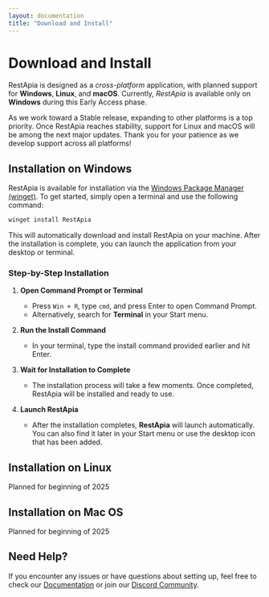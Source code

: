 ```yaml
---
layout: documentation
title: "Download and Install"
---
```


# Download and Install

RestApia is designed as a _cross-platform_ application, with planned support for **Windows**, **Linux**, and **macOS**. Currently, _RestApia_ is available only on **Windows** during this Early Access phase.

As we work toward a Stable release, expanding to other platforms is a top priority. Once RestApia reaches stability, support for Linux and macOS will be among the next major updates.
Thank you for your patience as we develop support across all platforms!

## Installation on Windows

RestApia is available for installation via the [Windows Package Manager (winget)](https://aka.ms/winget). To get started, simply open a terminal and use the following command:

```bash
winget install RestApia
```

This will automatically download and install RestApia on your machine. After the installation is complete, you can launch the application from your desktop or terminal.

### Step-by-Step Installation

1. **Open Command Prompt or Terminal**  
   - Press `Win + R`, type `cmd`, and press Enter to open Command Prompt.
   - Alternatively, search for **Terminal** in your Start menu.

2. **Run the Install Command**  
   - In your terminal, type the install command provided earlier and hit Enter.

3. **Wait for Installation to Complete**  
   - The installation process will take a few moments. Once completed, RestApia will be installed and ready to use.

4. **Launch RestApia**  
   - After the installation completes, **RestApia** will launch automatically. You can also find it later in your Start menu or use the desktop icon that has been added.

## Installation on Linux

Planned for beginning of 2025

## Installation on Mac OS

Planned for beginning of 2025

## Need Help?

If you encounter any issues or have questions about setting up, feel free to check our [Documentation](/pages/documentation/general-introduction) or join our [Discord Community](https://discord.gg/FZuQyEpYM4).
